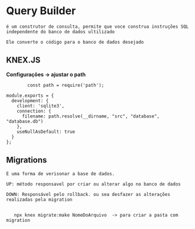 # Query Builder

    é um construtor de consulta, permite que voce construa instruções SQL independente do banco de dados ultilizado

    Ele converte o código para o banco de dados desejado

## KNEX.JS

**Configurações -> ajustar o path**

            const path = require('path');

    module.exports = {
      development: {
        client: 'sqlite3',
        connection: {
          filename: path.resolve(__dirname, "src", "database", "database.db")
        },
        useNullAsDefault: true
      }
    };



## Migrations

    É uma forma de verisonar a base de dados.

    UP: método responsavel por criar ou alterar algo no banco de dados

    DOWN: Responsável pelo rollback. ou sea desfazer as alterações realizadas pela migration


       npx knex migrate:make NomeDoArquivo  -> para criar a pasta com migration


